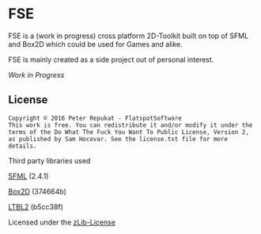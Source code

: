# FSE #

FSE is a (work in progress) cross platform 2D-Toolkit built on top of SFML and Box2D which could be used for Games and alike.

FSE is mainly created as a side project out of personal interest.


*Work in Progress*

## License

```
Copyright © 2016 Peter Repukat - FlatspotSoftware
This work is free. You can redistribute it and/or modify it under the
terms of the Do What The Fuck You Want To Public License, Version 2,
as published by Sam Hocevar. See the license.txt file for more details.
```

Third party libraries used

[SFML](http://www.sfml-dev.org) (2.4.1)

[Box2D](https://github.com/erincatto/Box2D/tree/374664b2a4ce2e7c24fbad6e1ed34bebcc9ab6bc) (374664b)

[LTBL2](https://github.com/Cmdu76/LTBL2/tree/b5cc38f639ab252b9e26fb57d6c8a7b03d9d7d87) (b5cc38f)

Licensed under the [zLib-License](https://en.wikipedia.org/wiki/Zlib_License)